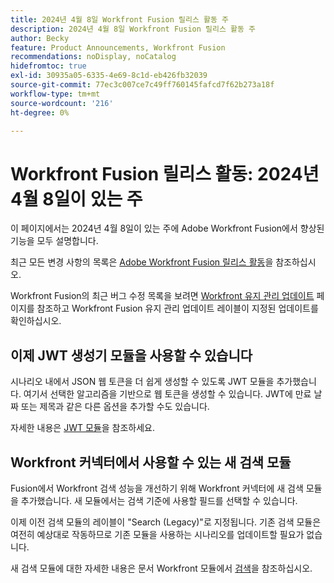 ```yaml
---
title: 2024년 4월 8일 Workfront Fusion 릴리스 활동 주
description: 2024년 4월 8일 Workfront Fusion 릴리스 활동 주
author: Becky
feature: Product Announcements, Workfront Fusion
recommendations: noDisplay, noCatalog
hidefromtoc: true
exl-id: 30935a05-6335-4e69-8c1d-eb426fb32039
source-git-commit: 77ec3c007ce7c49ff760145fafcd7f62b273a18f
workflow-type: tm+mt
source-wordcount: '216'
ht-degree: 0%

---
```


# Workfront Fusion 릴리스 활동: 2024년 4월 8일이 있는 주

이 페이지에서는 2024년 4월 8일이 있는 주에 Adobe Workfront Fusion에서 향상된 기능을 모두 설명합니다.

최근 모든 변경 사항의 목록은 [Adobe Workfront Fusion 릴리스 활동](/help/workfront-fusion/fusion-product-releases/fusion-release-activity.md)을 참조하십시오.

Workfront Fusion의 최근 버그 수정 목록을 보려면 [Workfront 유지 관리 업데이트](https://experienceleague.adobe.com/docs/workfront-known-issues/releases/current-updates.html) 페이지를 참조하고 Workfront Fusion 유지 관리 업데이트 레이블이 지정된 업데이트를 확인하십시오.

## 이제 JWT 생성기 모듈을 사용할 수 있습니다

시나리오 내에서 JSON 웹 토큰을 더 쉽게 생성할 수 있도록 JWT 모듈을 추가했습니다. 여기서 선택한 알고리즘을 기반으로 웹 토큰을 생성할 수 있습니다. JWT에 만료 날짜 또는 제목과 같은 다른 옵션을 추가할 수도 있습니다.

자세한 내용은 [JWT 모듈](/help/workfront-fusion/references/apps-and-modules/tools-and-transformers/jwt-modules.md)을 참조하세요.

## Workfront 커넥터에서 사용할 수 있는 새 검색 모듈

Fusion에서 Workfront 검색 성능을 개선하기 위해 Workfront 커넥터에 새 검색 모듈을 추가했습니다. 새 모듈에서는 검색 기준에 사용할 필드를 선택할 수 있습니다.

이제 이전 검색 모듈의 레이블이 &quot;Search (Legacy)&quot;로 지정됩니다. 기존 검색 모듈은 여전히 예상대로 작동하므로 기존 모듈을 사용하는 시나리오를 업데이트할 필요가 없습니다.

새 검색 모듈에 대한 자세한 내용은 문서 Workfront 모듈에서 [검색](/help/workfront-fusion/references/apps-and-modules/adobe-connectors/workfront-modules.md#searches)을 참조하십시오.
